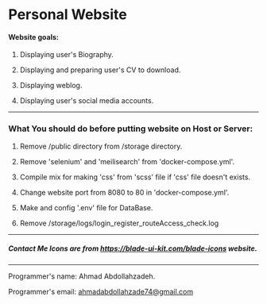# Personal Website



#### Website goals:

1. Displaying user's Biography.

2. Displaying  and preparing user's CV to download.

3. Displaying weblog.
4. Displaying user's social media accounts.



------



### What You should do before putting website on Host or Server:

1. Remove  /public directory from /storage directory.

2. Remove 'selenium' and 'meilisearch' from 'docker-compose.yml'.

3. Compile mix for making 'css' from 'scss' file if 'css' file doesn't exists.

4. Change website port from 8080 to 80 in 'docker-compose.yml'. 

5. Make and config '.env' file for DataBase.

6. Remove /storage/logs/login_register_routeAccess_check.log

------

##### Contact Me Icons are from https://blade-ui-kit.com/blade-icons website. 

------

Programmer's name: Ahmad Abdollahzadeh.

Programmer's email: ahmadabdollahzade74@gmail.com